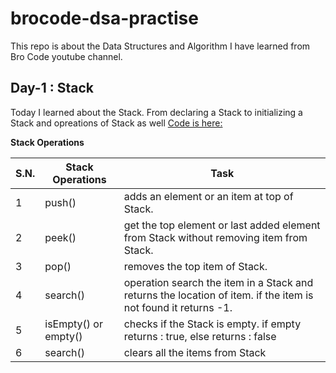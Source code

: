 # brocode-dsa-practise
This repo is about the Data Structures and Algorithm I have learned from Bro Code youtube channel.

## Day-1 : Stack
Today I learned about the Stack. From declaring a Stack to initializing a Stack and opreations of Stack as well
[Code is here: ](https://github.com/1-Sandeep/DSAwithJava-BroCode/blob/master/src/Day1_Brocode_Stack/Brocode_Stack.java)

**Stack Operations**

|S.N.|Stack Operations|Task|
|----|----------------|----|
|1|push()|adds an element or an item at top of Stack.|
|2|peek()|get the top element or last added element from Stack without removing item from Stack.|
|3|pop()|removes the top item of Stack.|
|4|search()|operation search the item in a Stack and returns the location of item. if the item is not found it returns -1.|
|5|isEmpty() or empty()|checks if the Stack is empty. if empty returns : true, else returns : false|
|6|search()|clears all the items from Stack|
